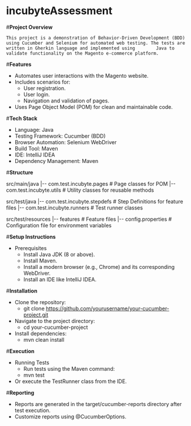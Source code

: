 # incubyteAssessment

#**Project Overview**

    This project is a demonstration of Behavior-Driven Development (BDD) using Cucumber and Selenium for automated web testing. The tests are written in Gherkin language and implemented using        Java to validate functionality on the Magento e-commerce platform.


#**Features**

- Automates user interactions with the Magento website.
- Includes scenarios for:
  - User registration.
  - User login.
  - Navigation and validation of pages.
- Uses Page Object Model (POM) for clean and maintainable code.

#**Tech Stack**

- Language: Java
- Testing Framework: Cucumber (BDD)
- Browser Automation: Selenium WebDriver
- Build Tool: Maven
- IDE: IntelliJ IDEA
- Dependency Management: Maven


#**Structure**

src/main/java
|-- com.test.incubyte.pages           # Page classes for POM
|-- com.test.incubyte.utils           # Utility classes for reusable methods

src/test/java
|-- com.test.incubyte.stepdefs        # Step Definitions for feature files
|-- com.test.incubyte.runners         # Test runner classes

src/test/resources
|-- features                          # Feature files
|-- config.properties                 # Configuration file for environment variables


#**Setup Instructions**

- Prerequisites
    - Install Java JDK (8 or above).
    - Install Maven.
    - Install a modern browser (e.g., Chrome) and its corresponding WebDriver.
    - Install an IDE like IntelliJ IDEA.


#**Installation**

- Clone the repository:
    - git clone https://github.com/yourusername/your-cucumber-project.git
- Navigate to the project directory:
    - cd your-cucumber-project
- Install dependencies:
    - mvn clean install


#**Execution**

- Running Tests
    - Run tests using the Maven command:
    - mvn test
- Or execute the TestRunner class from the IDE.


#**Reporting**

- Reports are generated in the target/cucumber-reports directory after test execution.
- Customize reports using @CucumberOptions.
